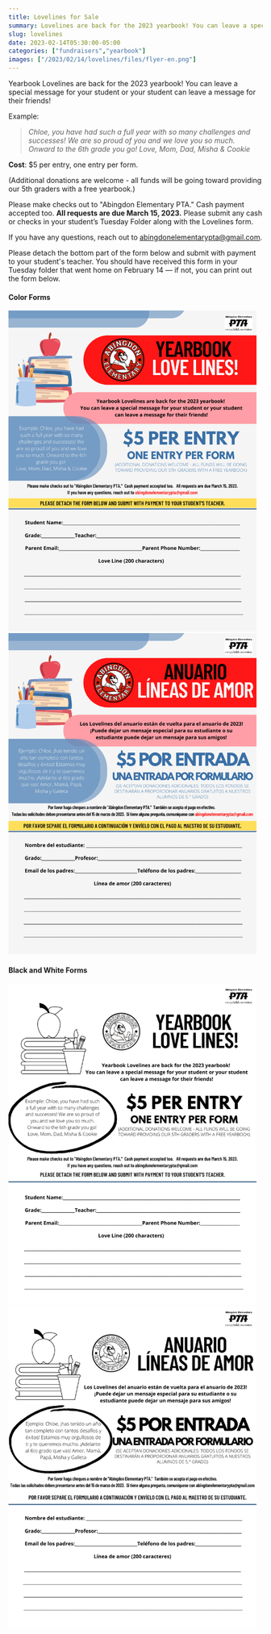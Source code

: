 ```yaml
--- 
title: Lovelines for Sale
summary: Lovelines are back for the 2023 yearbook! You can leave a special message for your student.
slug: lovelines
date: 2023-02-14T05:30:00-05:00
categories: ["fundraisers","yearbook"]
images: ["/2023/02/14/lovelines/files/flyer-en.png"]
---
```


Yearbook Lovelines are back for the 2023 yearbook! You can leave a special message for your student or your student can leave a message for their friends!

Example:

> *Chloe, you have had such a full year with so many challenges and successes! We are so proud of you and we love you so much. Onward to the 6th grade you go! Love, Mom, Dad, Misha & Cookie*

**Cost**: $5 per entry, one entry per form.

(Additional donations are welcome - all funds will be going toward providing our 5th graders with a free yearbook.)

Please make checks out to "Abingdon Elementary PTA." Cash payment accepted too. **All requests are due March 15, 2023.** Please submit any cash or checks in your student’s Tuesday Folder along with the Lovelines form.

If you have any questions, reach out to abingdonelementarypta@gmail.com.

Please detach the bottom part of the form below and submit with payment to your student's teacher. You should have received this form in your Tuesday folder that went home on February 14 — if not, you can print out the form below.

#### Color Forms
<a href="files/flyer-en.pdf"><img src="files/flyer-en.png" width="492" height="637" alt="Lovelines form in English"></a>
<a href="files/flyer-es.pdf"><img src="files/flyer-es.png" width="492" height="637" alt="Lovelines form in Spanish"></a>

#### Black and White Forms
<a href="files/flyer-en-nocolor.pdf"><img src="files/flyer-en-nocolor.png" width="492" height="637" alt="Black and White Lovelines form in English"></a>
<a href="files/flyer-es-nocolor.pdf"><img src="files/flyer-es-nocolor.png" width="492" height="637" alt="Black and White Lovelines form in Spanish"></a>